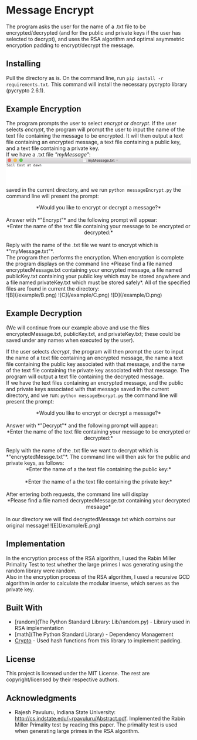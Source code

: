 # Message Encrypt

The program asks the user for the name of a .txt file to be encrypted/decrypted (and for the public and private keys if the user has selected to decrypt), and uses the RSA algorithm and optimal asymmetric encryption padding to encrypt/decrypt the message.

## Installing

Pull the directory as is.  On the command line, run `pip install -r requirements.txt`.  This command will install the necessary pycrypto library (pycrypto 2.6.1).


## Example Encryption

The program prompts the user to select *encrypt* or *decrypt*. If the user selects *encrypt*, the program will prompt the user to input the name of the text file containing the message to be encrypted. It will then output a text file containing an encrypted message, a text file containing a public key, and a text file containing a private key. <br />
If we have a .txt file *"myMessage"*: <br />
![myMessage.txt](example/A.png) <br />
saved in the current directory, and we run `python messageEncrypt.py` the command line will present the prompt:  <br />
<center>*Would you like to encrypt or decrypt a message?* </center><br />
Answer with *"Encrypt"* and the following prompt will appear: <br />
<center>*Enter the name of the text file containing your message to be encrypted or decrypted:*</center> <br />
Reply with the name of the .txt file we want to encrypt which is *"myMessage.txt"*. <br />
The program then performs the encryption.  When encryption is complete the program displays on the command line *Please find a file named encryptedMessage.txt containing your encrypted message, a file named publicKey.txt containing your public key which may be stored anywhere and a file named privateKey.txt which must be stored safely*.  All of the specified files are  found in current the directory:  <br />
![B](/example/B.png)
![C](/example/C.png)
![D](/example/D.png)



## Example Decryption
(We will continue from our example above and use the files encryptedMessage.txt, publicKey.txt, and privateKey.txt; these could be saved under any names when executed by the user). <br />

If the user selects *decrypt*, the program will then prompt the user to input the name of a text file containing an encrypted message, the name a text file containing the public key associated with that message, and the name of the text file containing the private key associated with that message. The program will output a text file containing the decrypted message. <br />
If we have the text files containing an encrypted message, and the public and private keys associated with that message saved in the current directory, and we run: `python messageEncrypt.py` the command line will present the prompt:  <br />
<center>  *Would you like to encrypt or decrypt a message?*  </center> <br />
Answer with *"Decrypt"* and the following prompt will appear: <br />
<center> *Enter the name of the text file containing your message to be encrypted or decrypted:* </center>  <br />
Reply with the name of the .txt file we want to decrypt which is *"encryptedMessge.txt"*. The command line will then ask for the public and private keys, as follows:<br />
<center> *Enter the name of a the text file containing the public key:* </center> </br>
<center> *Enter the name of a the text file containing the private key:* </center> </br>
After entering both requests, the command line will display
<center> *Please find a file named decryptedMessage.txt containing your decrypted mesaage* </center> </br>
In our directory we will find decryptedMessage.txt which contains our original message!
![E](/example/E.png)



## Implementation

In the encryption process of the RSA algorithm, I used the Rabin Miller Primality Test to test whether the large primes I was generating using the random library were random. <br />
Also in the encryption process of the RSA algorithm, I used a recursive GCD algorithm in order to calculate the modular inverse, which serves as the private key.



## Built With

* [random](The Python Standard Library: Lib/random.py) - Library used in RSA implementation
* [math](The Python Standard Library) - Dependency Management
* [Crypto](https://github.com/dlitz/pycrypto) - Used hash functions from this library to implement padding.



## License

This project is licensed under the MIT License. The rest are copyright/licensed by their respective authors.

## Acknowledgments

* Rajesh Pavuluru, Indiana State University: http://cs.indstate.edu/~rpavuluru/Abstract.pdf.  Implemented the Rabin Miller Primality test by reading this paper.  The primality test is used when generating large primes in the RSA algorithm.


